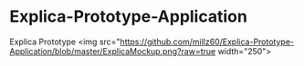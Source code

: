 # Explica-Prototype-Application
Explica Prototype
<img src="https://github.com/millz60/Explica-Prototype-Application/blob/master/ExplicaMockup.png?raw=true width="250">
